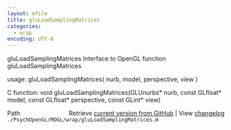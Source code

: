 ```yaml
---
layout: mfile
title: gluLoadSamplingMatrices
categories:
  - wrap
encoding: UTF-8
---
```


gluLoadSamplingMatrices  Interface to OpenGL function gluLoadSamplingMatrices

usage:  gluLoadSamplingMatrices\( nurb, model, perspective, view \)

C function:  void gluLoadSamplingMatrices\(GLUnurbs\* nurb, const GLfloat\* model, const GLfloat\* perspective, const GLint\* view\)


<div class="code_header" style="text-align:right;">
  <span style="float:left;">Path&nbsp;&nbsp;</span> <span class="counter">Retrieve <a href=
  "https://raw.github.com/Psychtoolbox-3/Psychtoolbox-3/beta/./PsychOpenGL/MOGL/wrap/gluLoadSamplingMatrices.m">current version from GitHub</a> | View <a href=
  "https://github.com/Psychtoolbox-3/Psychtoolbox-3/commits/beta/./PsychOpenGL/MOGL/wrap/gluLoadSamplingMatrices.m">changelog</a></span>
</div>
<div class="code">
  <code>./PsychOpenGL/MOGL/wrap/gluLoadSamplingMatrices.m</code>
</div>

